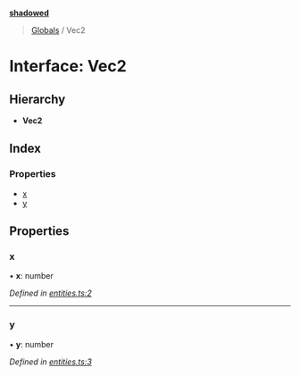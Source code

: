 **[shadowed](../README.md)**

> [Globals](../README.md) / Vec2

# Interface: Vec2

## Hierarchy

* **Vec2**

## Index

### Properties

* [x](vec2.md#x)
* [y](vec2.md#y)

## Properties

### x

•  **x**: number

*Defined in [entities.ts:2](https://github.com/MD4/shadowed/blob/7dfb590/src/entities.ts#L2)*

___

### y

•  **y**: number

*Defined in [entities.ts:3](https://github.com/MD4/shadowed/blob/7dfb590/src/entities.ts#L3)*
